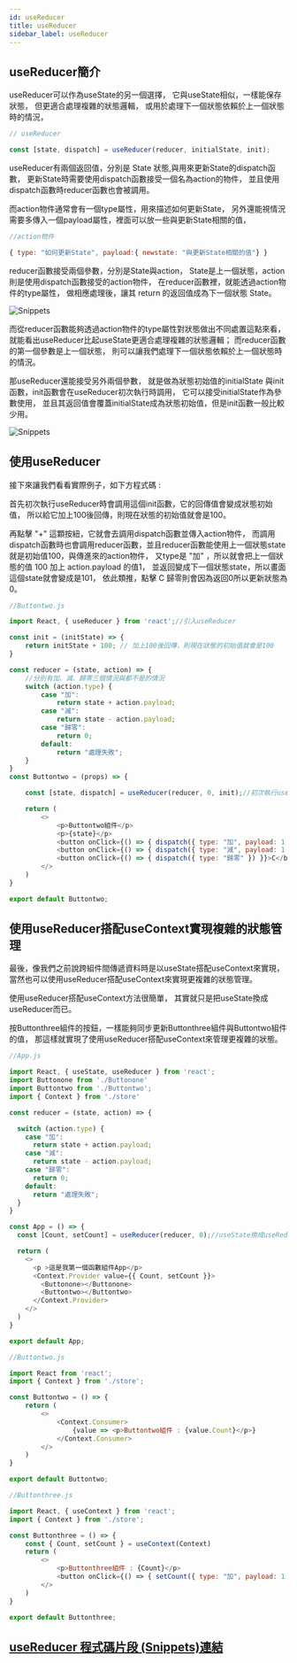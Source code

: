 ```yaml
---
id: useReducer
title: useReducer
sidebar_label: useReducer
---
```


## useReducer簡介

useReducer可以作為useState的另一個選擇，
它與useState相似，一樣能保存狀態，
但更適合處理複雜的狀態邏輯，
或用於處理下一個狀態依賴於上一個狀態時的情況，


```javascript
// useReducer

const [state, dispatch] = useReducer(reducer, initialState, init);

```

useReducer有兩個返回值，分別是 State 狀態,與用來更新State的dispatch函數，
更新State時需要使用dispatch函數接受一個名為action的物件，
並且使用dispatch函數時reducer函數也會被調用。

而action物件通常會有一個type屬性，用來描述如何更新State，
另外還能視情況需要多傳入一個payload屬性，裡面可以放一些與更新State相關的值，

```javascript
//action物件

{ type: "如何更新State", payload:{ newstate: "與更新State相關的值"} }

```

reducer函數接受兩個參數，分別是State與action，
State是上一個狀態，action則是使用dispatch函數接受的action物件，
在reducer函數裡，就能透過action物件的type屬性，
做相應處理後，讓其 return 的返回值成為下一個狀態 State。

![Snippets](/ArhuaReactCourse/img/useReducer.png)

而從reducer函數能夠透過action物件的type屬性對狀態做出不同處置這點來看，
就能看出useReducer比起useState更適合處理複雜的狀態邏輯；
而reducer函數的第一個參數是上一個狀態，
則可以讓我們處理下一個狀態依賴於上一個狀態時的情況。

那useReducer還能接受另外兩個參數，
就是做為狀態初始值的initialState
與init函數，init函數會在useReducer初次執行時調用，
它可以接受initialState作為參數使用，
並且其返回值會覆蓋initialState成為狀態初始值，但是init函數一般比較少用。

![Snippets](/ArhuaReactCourse/img/useReducer.png)


## 使用useReducer

接下來讓我們看看實際例子，如下方程式碼 : 

首先初次執行useReducer時會調用這個init函數，它的回傳值會變成狀態初始值，
所以給它加上100後回傳，則現在狀態的初始值就會是100。

再點擊 "+" 這顆按紐，它就會去調用dispatch函數並傳入action物件，
而調用dispatch函數時也會調用reducer函數，並且reducer函數能使用上一個狀態state就是初始值100，與傳進來的action物件，
又type是 "加" ，所以就會把上一個狀態的值 100 加上 action.payload 的值1，
並返回變成下一個狀態state，所以畫面這個state就會變成是101，
依此類推，點擊 C 歸零則會因為返回0所以更新狀態為0。

```javascript
//Buttontwo.js

import React, { useReducer } from 'react';//引入useReducer

const init = (initState) => {
    return initState + 100; // 加上100後回傳，則現在狀態的初始值就會是100
}

const reducer = (state, action) => {
    //分別有加、減、歸零三個情況與都不是的情況
    switch (action.type) {
        case "加":
            return state + action.payload;
        case "減":
            return state - action.payload;
        case "歸零":
            return 0;
        default:
            return "處理失敗";
    }
}
const Buttontwo = (props) => {

    const [state, dispatch] = useReducer(reducer, 0, init);//初次執行useReducer時會調用這個init函數

    return (
        <>
            <p>Buttontwo組件</p>
            <p>{state}</p>
            <button onClick={() => { dispatch({ type: "加", payload: 1 }) }}>+</button>
            <button onClick={() => { dispatch({ type: "減", payload: 1 }) }}>-</button>
            <button onClick={() => { dispatch({ type: "歸零" }) }}>C</button>
        </>
    )
}

export default Buttontwo;
```

## 使用useReducer搭配useContext實現複雜的狀態管理
      
最後，像我們之前說跨組件間傳遞資料時是以useState搭配useContext來實現，
當然也可以使用useReducer搭配useContext來實現更複雜的狀態管理。

使用useReducer搭配useContext方法很簡單，
其實就只是把useState換成useReducer而已。

按Buttonthree組件的按鈕，一樣能夠同步更新Buttonthree組件與Buttontwo組件的值，
那這樣就實現了使用useReducer搭配useContext來管理更複雜的狀態。

```javascript
//App.js

import React, { useState, useReducer } from 'react';
import Buttonone from './Buttonone'
import Buttontwo from './Buttontwo';
import { Context } from './store'

const reducer = (state, action) => {

  switch (action.type) {
    case "加":
      return state + action.payload;
    case "減":
      return state - action.payload;
    case "歸零":
      return 0;
    default:
      return "處理失敗";
  }
}

const App = () => {
  const [Count, setCount] = useReducer(reducer, 0);//useState換成useReducer

  return (
    <>
      <p >這是我第一個函數組件App</p>
      <Context.Provider value={{ Count, setCount }}>
        <Buttonone></Buttonone>
        <Buttontwo></Buttontwo>
      </Context.Provider>
    </>
  )
}

export default App;
```

```javascript
//Buttontwo.js

import React from 'react';
import { Context } from './store';

const Buttontwo = () => {
    return (
        <>
            <Context.Consumer>
                {value => <p>Buttontwo組件 : {value.Count}</p>}
            </Context.Consumer>
        </>
    )
}

export default Buttontwo;

```

```javascript
//Buttonthree.js

import React, { useContext } from 'react';
import { Context } from './store';

const Buttonthree = () => {
    const { Count, setCount } = useContext(Context)
    return (
        <>
            <p>Buttonthree組件 : {Count}</p>
            <button onClick={() => { setCount({ type: "加", payload: 1 }) }}>Buttonthree按鈕</button>
        </>
    )
}

export default Buttonthree;
```

## [useReducer 程式碼片段 (Snippets)連結](./HooksSnippets)

